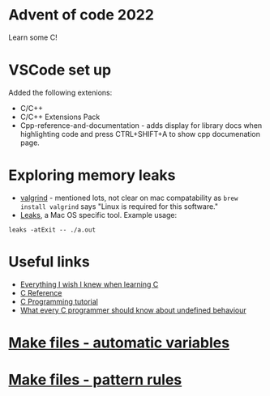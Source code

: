 # Advent of code 2022
Learn some C!

# VSCode set up
Added the following extenions:
- C/C++ 
- C/C++ Extensions Pack
- Cpp-reference-and-documentation - adds display for library docs when highlighting code and press CTRL+SHIFT+A to show cpp documenation page.

# Exploring memory leaks
* [valgrind](https://valgrind.org/) - mentioned lots, not clear on mac compatability as `brew install valgrind` says "Linux is required for this software."
* [Leaks](https://developer.apple.com/library/archive/documentation/Performance/Conceptual/ManagingMemory/Articles/FindingLeaks.html), a Mac OS specific tool. Example usage:
```
leaks -atExit -- ./a.out
```

# Useful links

* [Everything I wish I knew when learning C](https://tmewett.com/c-tips/)
* [C Reference](https://en.cppreference.com/w/c)
* [C Programming tutorial](https://www.tutorialspoint.com/cprogramming/index.htm)
* [What every C programmer should know about undefined behaviour](http://blog.llvm.org/2011/05/what-every-c-programmer-should-know.html)
# [Make files - automatic variables](https://www.gnu.org/software/make/manual/html_node/Automatic-Variables.html)
# [Make files - pattern rules](https://www.gnu.org/software/make/manual/html_node/Pattern-Rules.html)